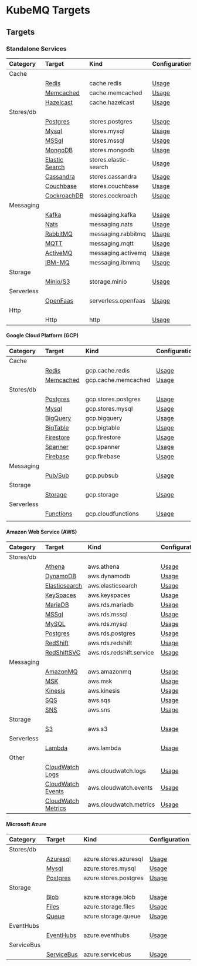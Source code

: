 # KubeMQ Targets

## Targets

### Standalone Services

| Category   | Target                                                              | Kind                  | Configuration                        |
|:-----------|:--------------------------------------------------------------------|:----------------------|:-------------------------------------|
| Cache      |                                                                     |                       |                                      |
|            | [Redis](https://redis.io/)                                          | cache.redis           | [Usage](./stand-alone/redis.md)         |
|            | [Memcached](https://memcached.org/)                                 | cache.memcached       | [Usage](./stand-alone/memcached.md)     |
|            | [Hazelcast](https://hazelcast.com/)                                 | cache.hazelcast       | [Usage](./stand-alone/hazelcast.md)     |
| Stores/db  |                                                                     |                       |                                      |
|            | [Postgres](https://www.postgresql.org/)                             | stores.postgres       | [Usage](./stand-alone/postgres.md)     |
|            | [Mysql](https://www.mysql.com/)                                     | stores.mysql          | [Usage](./stand-alone/mysql.md)        |
|            | [MSSql](https://www.microsoft.com/en-us/sql-server/sql-server-2019) | stores.mssql          | [Usage](./stand-alone/mssql.md)        |
|            | [MongoDB](https://www.mongodb.com/)                                 | stores.mongodb        | [Usage](./stand-alone/mongodb.md)      |
|            | [Elastic Search](https://www.elastic.co/)                           | stores.elastic-search | [Usage](./stand-alone/elastic.md)      |
|            | [Cassandra](https://cassandra.apache.org/)                          | stores.cassandra      | [Usage](./stand-alone/cassandra.md)    |
|            | [Couchbase](https://www.couchbase.com/)                             | stores.couchbase      | [Usage](./stand-alone/couchbase.md)    |
|            | [CockroachDB](https://www.cockroachlabs.com/)                             | stores.cockroach      | [Usage](./stand-alone/cockroachdb.md)    |
| Messaging  |                                                                     |                       |                                      |
|            | [Kafka](https://kafka.apache.org/)                                  | messaging.kafka       | [Usage](./stand-alone/kafka.md)     |
|            | [Nats](https://nats.io/)                                            | messaging.nats        | [Usage](./stand-alone/nats.md)      |
|            | [RabbitMQ](https://www.rabbitmq.com/)                               | messaging.rabbitmq    | [Usage](./stand-alone/rabbitmq.md)  |
|            | [MQTT](http://mqtt.org/)                                            | messaging.mqtt        | [Usage](./stand-alone/mqtt.md)      |
|            | [ActiveMQ](http://activemq.apache.org/)                             | messaging.activemq    | [Usage](./stand-alone/activemq.md)  |
|            | [IBM-MQ](https://developer.ibm.com/components/ibm-mq)               | messaging.ibmmq       | [Usage](./stand-alone/ibmmq.md)     |
| Storage    |                                                                     |                       |                                      |
|            | [Minio/S3](https://min.io/)                                         | storage.minio         | [Usage](./stand-alone/minio.md)       |
| Serverless |                                                                     |                       |                                      |
|            | [OpenFaas](https://www.openfaas.com/)                               | serverless.openfaas   | [Usage](./stand-alone/openfaas.md) |
| Http       |                                                                     |                       |                                      |
|            | Http                                                                | http                  | [Usage](./stand-alone/http.md)                |



#### Google Cloud Platform (GCP)

| Category   | Target                                                              | Kind                | Configuration                              |
|:-----------|:--------------------------------------------------------------------|:--------------------|:-------------------------------------------|
| Cache      |                                                                     |                     |                                            |
|            | [Redis](https://cloud.google.com/memorystore)                       | gcp.cache.redis     | [Usage](./gcp/redis.md)     |
|            | [Memcached](https://cloud.google.com/memorystore)                   | gcp.cache.memcached | [Usage](./gcp/memcached.md) |
| Stores/db  |                                                                     |                     |                                            |
|            | [Postgres](https://cloud.google.com/sql)                            | gcp.stores.postgres | [Usage](./gcp/postgres.md)          |
|            | [Mysql](https://cloud.google.com/sql)                               | gcp.stores.mysql    | [Usage](./gcp/mysql.md)             |
|            | [BigQuery](https://cloud.google.com/bigquery)                       | gcp.bigquery        | [Usage](./gcp/bigquery.md)              |
|            | [BigTable](https://cloud.google.com/bigtable)                       | gcp.bigtable        | [Usage](./gcp/bigtable.md)              |
|            | [Firestore](https://cloud.google.com/firestore)                     | gcp.firestore       | [Usage](./gcp/firestore.md)             |
|            | [Spanner](https://cloud.google.com/spanner)                         | gcp.spanner         | [Usage](./gcp/spanner.md)               |
|            | [Firebase](https://firebase.google.com/products/realtime-database/) | gcp.firebase        | [Usage](./gcp/firebase.md)              |
| Messaging  |                                                                     |                     |                                            |
|            | [Pub/Sub](https://cloud.google.com/pubsub)                          | gcp.pubsub          | [Usage](./gcp/pubsub.md)                |
| Storage    |                                                                     |                     |                                            |
|            | [Storage](https://cloud.google.com/storage)                         | gcp.storage         | [Usage](./gcp/storage.md)               |
| Serverless |                                                                     |                     |                                            |
|            | [Functions](https://cloud.google.com/functions)                     | gcp.cloudfunctions  | [Usage](./gcp/cloudfunctions.md)        |
|            |                                                                     |                     |                                            |



#### Amazon Web Service (AWS)


| Category   | Target                                                         | Kind                     | Configuration                           |
|:-----------|:---------------------------------------------------------------|:-------------------------|:----------------------------------------|
| Stores/db  |                                                                |                          |                                         |
|            | [Athena](https://docs.aws.amazon.com/athena)                   | aws.athena               | [Usage](./aws/athena.md)             |
|            | [DynamoDB](https://aws.amazon.com/dynamodb/)                   | aws.dynamodb             | [Usage](./aws/dynamodb.md)           |
|            | [Elasticsearch](https://aws.amazon.com/elasticsearch-service/) | aws.elasticsearch        | [Usage](./aws/elasticsearch.md)      |
|            | [KeySpaces](https://docs.aws.amazon.com/keyspaces)             | aws.keyspaces            | [Usage](./aws/keyspaces.md)          |
|            | [MariaDB](https://aws.amazon.com/rds/mariadb/)                 | aws.rds.mariadb          | [Usage](./aws/mariadb.md)        |
|            | [MSSql](https://aws.amazon.com/rds/sqlserver/)                 | aws.rds.mssql            | [Usage](./aws/mssql.md)          |
|            | [MySQL](https://aws.amazon.com/rds/mysql/)                     | aws.rds.mysql            | [Usage](./aws/mysql.md)          |
|            | [Postgres](https://aws.amazon.com/rds/postgresql/)             | aws.rds.postgres         | [Usage](./aws/postgres.md)       |
|            | [RedShift](https://aws.amazon.com/redshift/)                   | aws.rds.redshift         | [Usage](./aws/rds-redshift.md)       |
|            | [RedShiftSVC](https://aws.amazon.com/redshift/)                | aws.rds.redshift.service | [Usage](./aws/redshift.md)           |
| Messaging  |                                                                |                          |                                         |
|            | [AmazonMQ](https://aws.amazon.com/amazon-mq/)                  | aws.amazonmq             | [Usage](./aws/amazonmq.md)           |
|            | [MSK](https://aws.amazon.com/msk/)                             | aws.msk                  | [Usage](./aws/msk.md)                |
|            | [Kinesis](https://aws.amazon.com/kinesis/)                     | aws.kinesis              | [Usage](./aws/kinesis.md)            |
|            | [SQS](https://aws.amazon.com/sqs/)                             | aws.sqs                  | [Usage](./aws/sqs.md)                |
|            | [SNS](https://aws.amazon.com/sns/)                             | aws.sns                  | [Usage](./aws/sns.md)                |
| Storage    |                                                                |                          |                                         |
|            | [S3](https://aws.amazon.com/s3/)                               | aws.s3                   | [Usage](./aws/s3.md)                 |
| Serverless |                                                                |                          |                                         |
|            | [Lambda](https://aws.amazon.com/lambda/)                       | aws.lambda               | [Usage](./aws/lambda.md)             |
| Other      |                                                                |                          |                                         |
|            | [CloudWatch Logs](https://aws.amazon.com/cloudwatch/)              | aws.cloudwatch.logs      | [Usage](./aws/cloudwatch-logs.md)    |
|            | [CloudWatch Events](https://aws.amazon.com/cloudwatch/)              | aws.cloudwatch.events    | [Usage](./aws/cloudwatch-events.md)  |
|            | [CloudWatch Metrics](https://aws.amazon.com/cloudwatch/)              | aws.cloudwatch.metrics   | [Usage](./aws/cloudwatch-metrics.md) |



#### Microsoft Azure

| Category   | Target                                                                | Kind                  | Configuration                          |
|:-----------|:----------------------------------------------------------------------|:----------------------|:---------------------------------------|
| Stores/db  |                                                                       |                       |                                        |
|            | [Azuresql](https://docs.microsoft.com/en-us/azure/mysql/)             | azure.stores.azuresql | [Usage](./azure/azuresql.md) |
|            | [Mysql](https://aws.amazon.com/dynamodb/)                             | azure.stores.mysql    | [Usage](./azure/mysql.md)    |
|            | [Postgres](https://azure.microsoft.com/en-us/services/postgresql/)    | azure.stores.postgres | [Usage](./azure/postgres.md) |
| Storage    |                                                                       |                       |                                        |
|            | [Blob](https://azure.microsoft.com/en-us/services/storage/blobs/)     | azure.storage.blob    | [Usage](./azure/storage-blob.md)    |
|            | [Files](https://azure.microsoft.com/en-us/services/storage/files/)    | azure.storage.files   | [Usage](./azure/storage-files.md)   |
|            | [Queue](https://docs.microsoft.com/en-us/azure/storage/queues/)       | azure.storage.queue   | [Usage](./azure/storage-queue.md)   |
| EventHubs  |                                                                       |                       |                                        |
|            | [EventHubs](https://azure.microsoft.com/en-us/services/event-hubs/)   | azure.eventhubs       | [Usage](./azure/eventshub.md)       |
| ServiceBus |                                                                       |                       |                                        |
|            | [ServiceBus](https://azure.microsoft.com/en-us/services/service-bus/) | azure.servicebus      | [Usage](./azure/servicebus.md)      |

